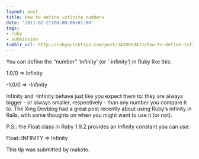 ```yaml
---
layout: post
title: How to define infinite numbers
date: '2011-02-21T08:00:00+01:00'
tags:
- ruby
- submission
tumblr_url: http://rubyquicktips.com/post/3420059472/how-to-define-infinite-numbers
---
```

You can define the “number” ‘infinity’ (or ’-infinity’) in Ruby like this:


  1.0/0
=> Infinity

-1.0/0
=> -Infinity


Infinity and -Infinity behave just like you expect them to: they are always bigger - or always smaller, respectively - than any number you compare it to.
The Xing Devblog had a great post recently about using Ruby’s infinity in Rails, with some thoughts on when you might want to use it (or not).

P.S.: the Float class in Ruby 1.9.2 provides an Infinity constant you can use:


  Float::INFINITY
=> Infinity


This tip was submitted by makoto.

